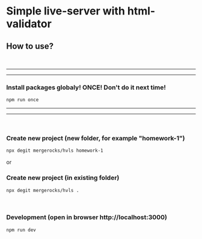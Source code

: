# Simple live-server with html-validator

## How to use?
<br>

<hr>
<hr>

### Install packages globaly! ONCE! Don't do it next time!
```bash
npm run once
```
<hr>
<hr>
<br>

### Create new project (new folder, for example "homework-1")
```bash
npx degit mergerocks/hvls homework-1
```
or
### Create new project (in existing folder)
```bash
npx degit mergerocks/hvls .
```

<br>

### Development (open in browser http://localhost:3000)
```bash
npm run dev
```



